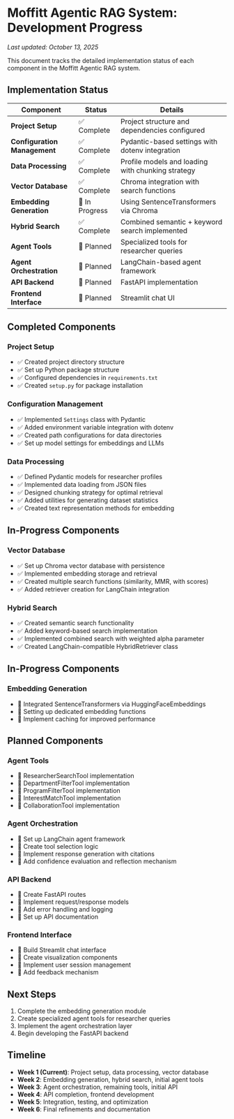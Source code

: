 # Moffitt Agentic RAG System: Development Progress

*Last updated: October 13, 2025*

This document tracks the detailed implementation status of each component in the Moffitt Agentic RAG system.

## Implementation Status

| Component | Status | Details |
|-----------|--------|---------|
| **Project Setup** | ✅ Complete | Project structure and dependencies configured |
| **Configuration Management** | ✅ Complete | Pydantic-based settings with dotenv integration |
| **Data Processing** | ✅ Complete | Profile models and loading with chunking strategy |
| **Vector Database** | ✅ Complete | Chroma integration with search functions |
| **Embedding Generation** | 🔄 In Progress | Using SentenceTransformers via Chroma |
| **Hybrid Search** | ✅ Complete | Combined semantic + keyword search implemented |
| **Agent Tools** | 🔄 Planned | Specialized tools for researcher queries |
| **Agent Orchestration** | 🔄 Planned | LangChain-based agent framework |
| **API Backend** | 🔄 Planned | FastAPI implementation |
| **Frontend Interface** | 🔄 Planned | Streamlit chat UI |

## Completed Components

### Project Setup
- ✅ Created project directory structure
- ✅ Set up Python package structure
- ✅ Configured dependencies in `requirements.txt`
- ✅ Created `setup.py` for package installation

### Configuration Management
- ✅ Implemented `Settings` class with Pydantic
- ✅ Added environment variable integration with dotenv
- ✅ Created path configurations for data directories
- ✅ Set up model settings for embeddings and LLMs

### Data Processing
- ✅ Defined Pydantic models for researcher profiles
- ✅ Implemented data loading from JSON files
- ✅ Designed chunking strategy for optimal retrieval
- ✅ Added utilities for generating dataset statistics
- ✅ Created text representation methods for embedding

## In-Progress Components

### Vector Database
- ✅ Set up Chroma vector database with persistence
- ✅ Implemented embedding storage and retrieval
- ✅ Created multiple search functions (similarity, MMR, with scores)
- ✅ Added retriever creation for LangChain integration

### Hybrid Search
- ✅ Created semantic search functionality
- ✅ Added keyword-based search implementation
- ✅ Implemented combined search with weighted alpha parameter
- ✅ Created LangChain-compatible HybridRetriever class

## In-Progress Components

### Embedding Generation
- 🔄 Integrated SentenceTransformers via HuggingFaceEmbeddings
- 🔄 Setting up dedicated embedding functions
- 📝 Implement caching for improved performance

## Planned Components

### Agent Tools
- 📝 ResearcherSearchTool implementation
- 📝 DepartmentFilterTool implementation
- 📝 ProgramFilterTool implementation
- 📝 InterestMatchTool implementation
- 📝 CollaborationTool implementation

### Agent Orchestration
- 📝 Set up LangChain agent framework
- 📝 Create tool selection logic
- 📝 Implement response generation with citations
- 📝 Add confidence evaluation and reflection mechanism

### API Backend
- 📝 Create FastAPI routes
- 📝 Implement request/response models
- 📝 Add error handling and logging
- 📝 Set up API documentation

### Frontend Interface
- 📝 Build Streamlit chat interface
- 📝 Create visualization components
- 📝 Implement user session management
- 📝 Add feedback mechanism

## Next Steps

1. Complete the embedding generation module
2. Create specialized agent tools for researcher queries
3. Implement the agent orchestration layer
4. Begin developing the FastAPI backend

## Timeline

- **Week 1 (Current)**: Project setup, data processing, vector database
- **Week 2**: Embedding generation, hybrid search, initial agent tools
- **Week 3**: Agent orchestration, remaining tools, initial API
- **Week 4**: API completion, frontend development
- **Week 5**: Integration, testing, and optimization
- **Week 6**: Final refinements and documentation